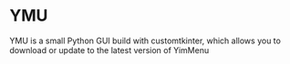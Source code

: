 # YMU
YMU is a small Python GUI build with customtkinter, which allows you to download or update to the latest version of YimMenu
